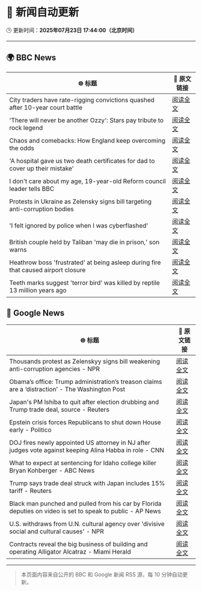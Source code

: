 # 🧠 新闻自动更新

🕒 更新时间：**2025年07月23日 17:44:00（北京时间）**

---

## 🌍 BBC News

| 🌐 标题 | 🔗 原文链接 |
|--------|-------------|
| City traders have rate-rigging convictions quashed after 10-year court battle | [阅读全文](https://www.bbc.com/news/articles/cr5vgqr8p14o) |
| 'There will never be another Ozzy': Stars pay tribute to rock legend | [阅读全文](https://www.bbc.com/news/articles/c17w4wn71z9o) |
| Chaos and comebacks: How England keep overcoming the odds | [阅读全文](https://www.bbc.com/sport/football/articles/c1lj0nm0myyo) |
| 'A hospital gave us two death certificates for dad to cover up their mistake' | [阅读全文](https://www.bbc.com/news/articles/c78np7l9djlo) |
| I don't care about my age, 19-year-old Reform council leader tells BBC | [阅读全文](https://www.bbc.com/news/articles/cj61l526xlxo) |
| Protests in Ukraine as Zelensky signs bill targeting anti-corruption bodies | [阅读全文](https://www.bbc.com/news/articles/c9w19pl84r8o) |
| 'I felt ignored by police when I was cyberflashed' | [阅读全文](https://www.bbc.com/news/articles/cn41p1rzxllo) |
| British couple held by Taliban 'may die in prison,' son warns | [阅读全文](https://www.bbc.com/news/articles/c0563e6yyyqo) |
| Heathrow boss 'frustrated' at being asleep during fire that caused airport closure | [阅读全文](https://www.bbc.com/news/articles/c07d4v9j7gvo) |
| Teeth marks suggest 'terror bird' was killed by reptile 13 million years ago | [阅读全文](https://www.bbc.com/news/articles/cvg8d2j195yo) |

## 📰 Google News

| 🌐 标题 | 🔗 原文链接 |
|--------|-------------|
| Thousands protest as Zelenskyy signs bill weakening anti-corruption agencies - NPR | [阅读全文](https://news.google.com/rss/articles/CBMirAFBVV95cUxOMnJJandBTGdfUWxJVTktQlJXMmVVYWZvN2RENUNjQXVMR1lKeGhuN2xlLVBhNG5wOUZwTjNIdUxKN2VHUzcxZndfZ2ZLYkRGYTZIUVZOUEluQWJVSzdRX09YTy1DTy00Y2ctTUdZNExoMm1mRHdtT3FwajdOMjVhV29uSFFZYllVd3RhX2V2QkJlYmZRNFAtNHVXUF90QkxPZURTUnVkeHY3cVRs?oc=5) |
| Obama’s office: Trump administration’s treason claims are a ‘distraction’ - The Washington Post | [阅读全文](https://news.google.com/rss/articles/CBMikAFBVV95cUxOY252WGxCMlVSZzhibjBoWWJKUzl0ZWlRYjhTcFNHWHZMZ1loVExDTnF0STRCN0JINmRCQ2FKUGFRRWNUcUxTNURnSDlkUlFITG8xZktKTTVOVWo5UnNiWlF6SHV1Zk5SOGMtbnpLcVVSUHdHZk9FSnRDOVFXSkdDalIxNUNKS3k5TnFyM2VmYkc?oc=5) |
| Japan's PM Ishiba to quit after election drubbing and Trump trade deal, source - Reuters | [阅读全文](https://news.google.com/rss/articles/CBMisAFBVV95cUxONnF4RlBkamppVkN5Ql9VejcyOUp4cVBqMTFBaEZGVWgwc1RLeXBWZEZmdnFXY0k2dUpDSjJ6dklaYi1PeUU1R2wyUG1pMzZMLWtNT3p1NkZjdVQ5Nm9KT2RDRFhMcmxVdU1vV2g5Skc4ZU01a3d0UFVVSWdTdGdndGtXdk9zTlNxMlFERUhmc0FKQVdRbVFVOUthRVc3LW16U0JXWWVJbk1RX2x5MFBDNA?oc=5) |
| Epstein crisis forces Republicans to shut down House early - Politico | [阅读全文](https://news.google.com/rss/articles/CBMiowFBVV95cUxQbGdIVk9zRkp0anRPaDJxR0hqU01lLTNDdUh1MkNRbVNobDRPMEhfTXNzcVAxZjhMVUdWbU1GT3NyYU5VbW4zRXVoRE1vZ1lYVG83TTBrUUhjRzFOTl9PNWg5djk4dFota0xLRnlZdVdNYldicnVpRENjN0ZqOGdhNTQ3eHAxRVdHNjRMYmdIS0RWc1RxY0dzZDhvT18wMFZmc2x3?oc=5) |
| DOJ fires newly appointed US attorney in NJ after judges vote against keeping Alina Habba in role - CNN | [阅读全文](https://news.google.com/rss/articles/CBMiekFVX3lxTFBIUUxPMldmZXY0WTZ3czVqRU42RzNrRmdLV2lOM19iSXBuQ1FLTExIMERBVl9GdnN4ZkV3QUlVRjM0NWNhblBHZnZvLXR0QnFEeWdqYXVGOVRnYUlCTWdmSVF2QV9sMTBlYUc2bThRSHRuZWhXb2FCdlF30gF_QVVfeXFMTzNYeG9OcHYyekVnOVE3OVdRYlVLSldrZ19NWS1sU2hvQ0pxajlLSUZraEVLZHdscm16ejJSekhmVFd6amJCTkZ2TElWcDFTbVZOQjVaVVhHZDVKT2ZMSEtTQnB6TUJWSVE2THBjWDRQcXJidmljam5Hemg1NDZjWQ?oc=5) |
| What to expect at sentencing for Idaho college killer Bryan Kohberger - ABC News | [阅读全文](https://news.google.com/rss/articles/CBMioAFBVV95cUxOY0JBSE96V01DZ0cyeU1fQ0theWEweUJwM1pUTERMbVFCYXlENXRlRXZvRUVzQjBUajJQQzF4WGZUTkNmRVhvNkZWejMyejR1cVdsODQzR0NXbVllT1BtNGVpcjNZb0wwcVVlX2ZkRk9INzBKcGJ5c3J3QnJmbHJNSEZaYjZnejQ5d0dzZXpoMkVnN3RJWFNMS2ZqWHJQMmlU0gGmAUFVX3lxTE4xeWl5MFdlNTgteWNNMHMyUFRzWG1GWnhOdDZqYmZRRWdpRldJMUxTZHBxRWYxMVp3STBLNXE1cGE3M2lUaXRCQTBhcVdwQVpJSVVSQWNqQ3QtQ0Z2aV85QVlmczJ2N0dDVmpmZDBaUU55NDR4MDhCM05yX2NHWUdzSGhhUkJiT2Z2a0p2ejVYVEVKQlR3RXM5ZU9vbHlpQWJKUVRLdHc?oc=5) |
| Trump says trade deal struck with Japan includes 15% tariff - Reuters | [阅读全文](https://news.google.com/rss/articles/CBMipgFBVV95cUxNT0xMSGVzdkVGLXpFcGhGZVA1X1ZKLU8tN3cyeEU4a0UwTmg0RGZRUGNGZWdNa2NuY1BPZ0VmbWxMcUkwZXhzOWJEcmxHZldmb3hTTXZranhGbzdrVUpaY24xMk1xSUM0NmF4czRNa2FmZ3pJMk9ibTBvRk5BeVI3TEphQXhja1BXUjNwVXZPTVJ0Sld0dUxsR2JDektHNXBEU0pObWR3?oc=5) |
| Black man punched and pulled from his car by Florida deputies on video is set to speak to public - AP News | [阅读全文](https://news.google.com/rss/articles/CBMiigFBVV95cUxNb3dHVWM4Mk5MR0lxLUNJTW9WSkRyY3kyZS1zbE5XNUtHdkdkb2tQSVhHT3B3QnpPODhRbVVKNS1fOWNKWWNfMXduQlVKRWRManRfZElqcVh4dE5vdU93OWpSVlQwZW9fajdFNmpXbWQ5ZU5iaGhuM3d3RFBJZ21hNnlaSk4wMXAtTUE?oc=5) |
| U.S. withdraws from U.N. cultural agency over 'divisive social and cultural causes' - NPR | [阅读全文](https://news.google.com/rss/articles/CBMikgFBVV95cUxOV1lzUXpGVGtiY19NaWU4UFI2LVJWM1hiRVI0V2N0WkxJZkI4Z1NSXzBaUEZNOXlnc3lpNE5ub1pyakw2N1FVb1FTQVZhTUFLcVZ0aEh5Rllkc3dCVjRQRHJYR0ZhOGxUUmU2QVEzZG4zTEJ6Ym5jSXJEUWdnNjJjdnNlRnFidWp1d1p3RDNIaWJRQQ?oc=5) |
| Contracts reveal the big business of building and operating Alligator Alcatraz - Miami Herald | [阅读全文](https://news.google.com/rss/articles/CBMifEFVX3lxTE5ScGlpOFNNUGRaVUdKY2J3Y1FzTHVNZEk5V0ZfckVWRVVKVHNJUWZVMHNQSlZSRHhqeXJ3Mlp2Zl9qT3pEaTlFYUNLTHVDZVdKM2k0RlRxQXFXM1JQQmlYbVJ4aHZHVFk0N3EtVy15V0tlM3htd2sxSUpWdHXSAXxBVV95cUxNTzR3TTducHM5NHkyNnlud1FKa2JaZEYwbDFTQVZaWnh5NTVGMW1qbW5nY2ZseHI1c29xQW4xczhQY2R1VE8zWHY3YkdYZk00aXVLSV9OSlFTUDVJdHk0NWVKZ01TdUY4WExzU1E1aUtPVlUxbDZmcjdSVERs?oc=5) |

---
> 本页面内容来自公开的 BBC 和 Google 新闻 RSS 源，每 10 分钟自动更新。
